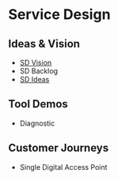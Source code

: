 # Service Design 

## Ideas & Vision
- [SD Vision](vision.html) 
- SD Backlog
- [SD Ideas](ideas.html) 


## Tool Demos
- Diagnostic 

## Customer Journeys
- Single Digital Access Point



